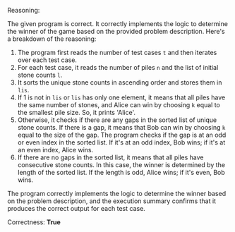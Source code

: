 Reasoning:

The given program is correct. It correctly implements the logic to determine the winner of the game based on the provided problem description. Here's a breakdown of the reasoning:

1. The program first reads the number of test cases `t` and then iterates over each test case.
2. For each test case, it reads the number of piles `n` and the list of initial stone counts `l`.
3. It sorts the unique stone counts in ascending order and stores them in `lis`.
4. If 1 is not in `lis` or `lis` has only one element, it means that all piles have the same number of stones, and Alice can win by choosing `k` equal to the smallest pile size. So, it prints 'Alice'.
5. Otherwise, it checks if there are any gaps in the sorted list of unique stone counts. If there is a gap, it means that Bob can win by choosing `k` equal to the size of the gap. The program checks if the gap is at an odd or even index in the sorted list. If it's at an odd index, Bob wins; if it's at an even index, Alice wins.
6. If there are no gaps in the sorted list, it means that all piles have consecutive stone counts. In this case, the winner is determined by the length of the sorted list. If the length is odd, Alice wins; if it's even, Bob wins.

The program correctly implements the logic to determine the winner based on the problem description, and the execution summary confirms that it produces the correct output for each test case.

Correctness: **True**